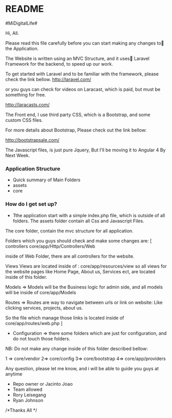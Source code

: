 # README #

#MiDigitalLife#


Hi, All.

Please read this file carefully before you can start making any changes to the Application.

The Website is written using an MVC Structure, and it uses Laravel Framework for the backend, to speed up our work.

To get started with Laravel and to be familiar with the framework, please check the link bellow.
http://laravel.com/

or you guys can check for videos on Laracast, which is paid, but must be something for free.

http://laracasts.com/

The Front end, I use third party CSS, which is a Bootstrap, and some custom CSS files.

For more details about Bootstrap, Please check out the link bellow:

http://bootstrapsale.com/

The Javascript files, is just pure Jquery, But I'll be moving it to Angular 4 By Next Week.


### Application Structure ###

* Quick summary of Main Folders
* assets
* core

### How do I get set up? ###

* Tthe application start with a simple index.php file, which is outside of all folders.
The assets folder contain all Css and Javascript Files.

The core folder, contain the mvc structure for all application.

Folders which you guys should check and make some changes are:
[
controllers 
core/app/Http/Controllers/Web

inside of Web Folder, there are all controllers for the website.

Views
Views are located inside of :
core/app/resources/view
so all views for the website pages like Home Page, About us, Services ect, are located inside of this folder.

Models => Models will be the Business logic for admin side, and all models will be inside of core/app/Models

Routes => Routes are way to navigate between urls or link on website:
Like clicking services, projects, about us.

So the file which manage those links is located inside of 
core/app/routes/web.php
]
* Configuration => there some folders which are just for configuration, and do not touch those folders.

NB: Do not make any change inside of this folder described bellow:

1 => core/vendor
2=> core/config
3=> core/bootstrap
4=> core/app/providers

Any question, please let me know, and i will be able to guide you guys at anytime


* Repo owner or Jacinto Joao
* Team allowed 
* Rory Leisegang
* Ryan Johnson

/*Thanks All */